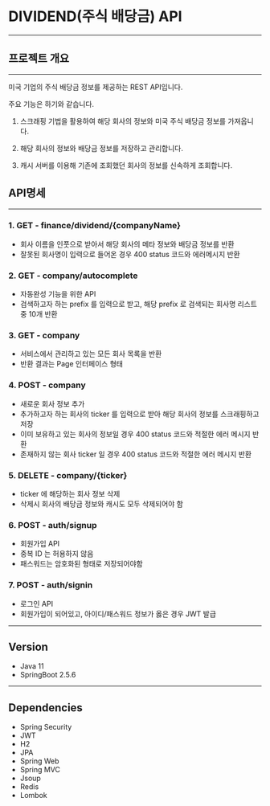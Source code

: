 # DIVIDEND(주식 배당금) API

---

## 프로젝트 개요

---

미국 기업의 주식 배당금 정보를 제공하는 REST API입니다.

주요 기능은 하기와 같습니다.

1. 스크래핑 기법을 활용하여 해당 회사의 정보와 미국 주식 배당금 정보를 가져옵니다.

2. 해당 회사의 정보와 배당금 정보를 저장하고 관리합니다.

3. 캐시 서버를 이용해 기존에 조회했던 회사의 정보를 신속하게 조회합니다.

## API명세

---

### 1. GET - finance/dividend/{companyName}

- 회사 이름을 인풋으로 받아서 해당 회사의 메타 정보와 배당금 정보를 반환
- 잘못된 회사명이 입력으로 들어온 경우 400 status 코드와 에러메시지 반환

### 2. GET - company/autocomplete

- 자동완성 기능을 위한 API
- 검색하고자 하는 prefix 를 입력으로 받고, 해당 prefix 로 검색되는 회사명 리스트 중 10개 반환

### 3. GET - company

- 서비스에서 관리하고 있는 모든 회사 목록을 반환
- 반환 결과는 Page 인터페이스 형태

### 4. POST - company

- 새로운 회사 정보 추가
- 추가하고자 하는 회사의 ticker 를 입력으로 받아 해당 회사의 정보를 스크래핑하고 저장
- 이미 보유하고 있는 회사의 정보일 경우 400 status 코드와 적절한 에러 메시지 반환
- 존재하지 않는 회사 ticker 일 경우 400 status 코드와 적절한 에러 메시지 반환

### 5. DELETE - company/{ticker}

- ticker 에 해당하는 회사 정보 삭제
- 삭제시 회사의 배당금 정보와 캐시도 모두 삭제되어야 함

### 6. POST - auth/signup

- 회원가입 API
- 중복 ID 는 허용하지 않음
- 패스워드는 암호화된 형태로 저장되어야함

### 7. POST - auth/signin

- 로그인 API
- 회원가입이 되어있고, 아이디/패스워드 정보가 옳은 경우 JWT 발급

---

## Version

- Java 11
- SpringBoot 2.5.6

---

## Dependencies

- Spring Security
- JWT
- H2
- JPA
- Spring Web
- Spring MVC
- Jsoup
- Redis
- Lombok